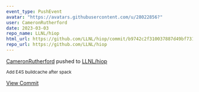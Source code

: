 ```yaml
---
event_type: PushEvent
avatar: "https://avatars.githubusercontent.com/u/28022856?"
user: CameronRutherford
date: 2023-03-03
repo_name: LLNL/hiop
html_url: https://github.com/LLNL/hiop/commit/b9742c2f310037887d49bf7314e6bc20494c00cf
repo_url: https://github.com/LLNL/hiop
---
```


<a href='https://github.com/CameronRutherford' target='_blank'>CameronRutherford</a> pushed to <a href='https://github.com/LLNL/hiop' target='_blank'>LLNL/hiop</a>

<small>Add E4S buildcache after spack</small>

<a href='https://github.com/LLNL/hiop/commit/b9742c2f310037887d49bf7314e6bc20494c00cf' target='_blank'>View Commit</a>